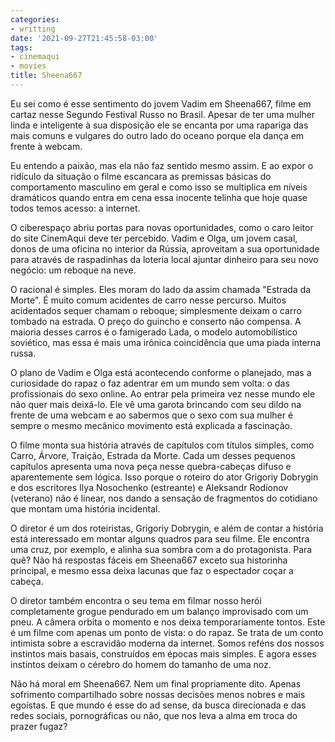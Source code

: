 ```yaml
---
categories:
- writting
date: '2021-09-27T21:45:58-03:00'
tags:
- cinemaqui
- movies
title: Sheena667
---
```


Eu sei como é esse sentimento do jovem Vadim em Sheena667, filme em cartaz nesse Segundo Festival Russo no Brasil. Apesar de ter uma mulher linda e inteligente à sua disposição ele se encanta por uma rapariga das mais comuns e vulgares do outro lado do oceano porque ela dança em frente à webcam.

Eu entendo a paixão, mas ela não faz sentido mesmo assim. E ao expor o ridículo da situação o filme escancara as premissas básicas do comportamento masculino em geral e como isso se multiplica em níveis dramáticos quando entra em cena essa inocente telinha que hoje quase todos temos acesso: a internet.

O ciberespaço abriu portas para novas oportunidades, como o caro leitor do site CinemAqui deve ter percebido. Vadim e Olga, um jovem casal, donos de uma oficina no interior da Rússia, aproveitam a sua oportunidade para através de raspadinhas da loteria local ajuntar dinheiro para seu novo negócio: um reboque na neve.

O racional é simples. Eles moram do lado da assim chamada "Estrada da Morte". É muito comum acidentes de carro nesse percurso. Muitos acidentados sequer chamam o reboque; simplesmente deixam o carro tombado na estrada. O preço do guincho e conserto não compensa. A maioria desses carros é o famigerado Lada, o modelo automobilístico soviético, mas essa é mais uma irônica coincidência que uma piada interna russa.

O plano de Vadim e Olga está acontecendo conforme o planejado, mas a curiosidade do rapaz o faz adentrar em um mundo sem volta: o das profissionais do sexo online. Ao entrar pela primeira vez nesse mundo ele não quer mais deixá-lo. Ele vê uma garota brincando com seu dildo na frente de uma webcam e ao sabermos que o sexo com sua mulher é sempre o mesmo mecânico movimento está explicada a fascinação.

O filme monta sua história através de capítulos com títulos simples, como Carro, Árvore, Traição, Estrada da Morte. Cada um desses pequenos capítulos apresenta uma nova peça nesse quebra-cabeças difuso e aparentemente sem lógica. Isso porque o roteiro do ator Grigoriy Dobrygin e dos escritores Ilya Nosochenko (estreante) e Aleksandr Rodionov (veterano) não é linear, nos dando a sensação de fragmentos do cotidiano que montam uma história incidental.

O diretor é um dos roteiristas, Grigoriy Dobrygin, e além de contar a história está interessado em montar alguns quadros para seu filme. Ele encontra uma cruz, por exemplo, e alinha sua sombra com a do protagonista. Para quê? Não há respostas fáceis em Sheena667 exceto sua historinha principal, e mesmo essa deixa lacunas que faz o espectador coçar a cabeça.

O diretor também encontra o seu tema em filmar nosso herói completamente grogue pendurado em um balanço improvisado com um pneu. A câmera orbita o momento e nos deixa temporariamente tontos. Este é um filme com apenas um ponto de vista: o do rapaz. Se trata de um conto intimista sobre a escravidão moderna da internet. Somos reféns dos nossos instintos mais basais, construídos em épocas mais simples. E agora esses instintos deixam o cérebro do homem do tamanho de uma noz.

Não há moral em Sheena667. Nem um final propriamente dito. Apenas sofrimento compartilhado sobre nossas decisões menos nobres e mais egoístas. E que mundo é esse do ad sense, da busca direcionada e das redes sociais, pornográficas ou não, que nos leva a alma em troca do prazer fugaz?

